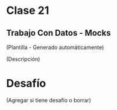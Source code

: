 # Clase 21

## Trabajo Con Datos - Mocks

(Plantilla - Generado automáticamente)

(Descripción)

# Desafío

(Agregar si tiene desafío o borrar)

